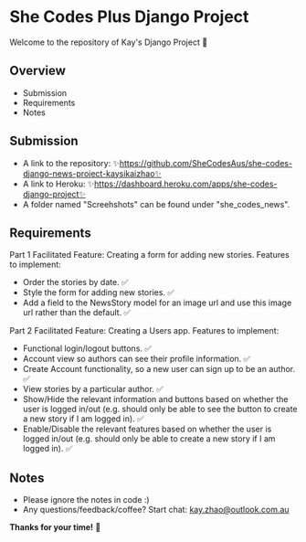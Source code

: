 # She Codes Plus Django Project
Welcome to the repository of Kay's Django Project 👋

## Overview
- Submission
- Requirements
- Notes

## Submission
- A link to the repository: ✨https://github.com/SheCodesAus/she-codes-django-news-project-kaysikaizhao✨
- A link to Heroku: ✨https://dashboard.heroku.com/apps/she-codes-django-project✨
- A folder named "Screehshots" can be found under "she_codes_news".

## Requirements
Part 1
Facilitated Feature: Creating a form for adding new stories. Features to implement:
- Order the stories by date. ✅
- Style the form for adding new stories. ✅
- Add a field to the NewsStory model for an image url and use this image url rather than the default. ✅

Part 2
Facilitated Feature: Creating a Users app. Features to implement:
- Functional login/logout buttons. ✅
- Account view so authors can see their profile information. ✅
- Create Account functionality, so a new user can sign up to be an author. ✅
- View stories by a particular author. ✅
- Show/Hide the relevant information and buttons based on whether the user is logged in/out (e.g. should only be able to see the button to create a new story if I am logged in). ✅
- Enable/Disable the relevant features based on whether the user is logged in/out (e.g. should only be able to create a new story if I am logged in). ✅

## Notes
- Please ignore the notes in code :)
- Any questions/feedback/coffee? Start chat: kay.zhao@outlook.com.au 

**Thanks for your time!** 💜
